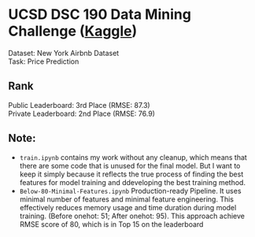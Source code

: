 # UCSD DSC 190 Data Mining Challenge ([Kaggle](https://www.kaggle.com/c/ucsd-spring20-dsc190-intro-to-data-mining/leaderboard))

Dataset: New York Airbnb Dataset <br />
Task: Price Prediction

Rank
-----
Public Leaderboard: 3rd Place (RMSE: 87.3)<br />
Private Leaderboard: 2nd Place (RMSE: 76.9)

## Note:
- `train.ipynb` contains my work without any cleanup, which means that there are some code that is unused for the final model. But I want to keep it simply because it reflects the true process of finding the best features for model training and ddeveloping the best training method.
- `Below-80-Minimal-Features.ipynb` Production-ready Pipeline. It uses minimal number of features and minimal feature engineering. This effectively reduces memory usage and time duration during model training. (Before onehot: 51; After onehot: 95). This approach achieve RMSE score of 80, which is in Top 15 on the leaderboard
